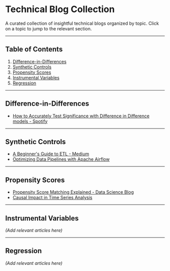 
# Technical Blog Collection

A curated collection of insightful technical blogs organized by topic. Click on a topic to jump to the relevant section.

---

## Table of Contents

1. [Difference-in-Differences](#difference-in-differences)  
2. [Synthetic Controls](#synthetic-control)  
3. [Propensity Scores](#propensity-scores)  
4. [Instrumental Variables](#instrumental-variable)  
5. [Regression](#linear-regression)  
---

## Difference-in-Differences
- [How to Accurately Test Significance with Difference in Difference models - Spotify](https://engineering.atspotify.com/2023/09/how-to-accurately-test-significance-with-difference-in-difference-models/)  


---

## Synthetic Controls
- [A Beginner's Guide to ETL - Medium](https://medium.com/beginners-guide-to-etl)  
- [Optimizing Data Pipelines with Apache Airflow](https://airflow.apache.org/optimizing-data-pipelines)  

---

## Propensity Scores
- [Propensity Score Matching Explained - Data Science Blog](https://datascienceblog/propensity-score-matching)  
- [Causal Impact in Time Series Analysis](https://causalimpact.com/time-series)  

---

## Instrumental Variables
*(Add relevant articles here)*

---

## Regression
*(Add relevant articles here)*



